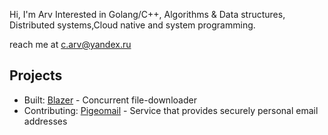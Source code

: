 Hi, I'm Arv
Interested in Golang/C++, Algorithms & Data structures, Distributed systems,Cloud native and system programming.

reach me at c.arv@yandex.ru

## Projects

* Built: [Blazer](https://github.com/arvryna/blazer) - Concurrent file-downloader  
* Contributing: [Pigeomail](https://github.com/requiemofthesouls/pigeomail) - Service that provides securely personal email addresses 

<!-- <img align="left" src="https://github-readme-stats.vercel.app/api/top-langs/?username=arvryna&hide=html,ruby, scss" /> -->

